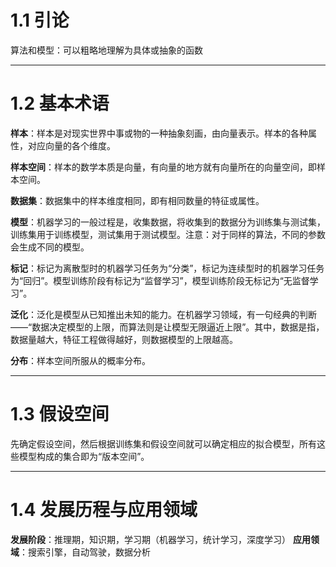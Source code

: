 # 1.1 引论
算法和模型：可以粗略地理解为具体或抽象的函数

---
# 1.2 基本术语
**样本**：样本是对现实世界中事或物的一种抽象刻画，由向量表示。样本的各种属性，对应向量的各个维度。

**样本空间**：样本的数学本质是向量，有向量的地方就有向量所在的向量空间，即样本空间。

**数据集**：数据集中的样本维度相同，即有相同数量的特征或属性。

**模型**：机器学习的一般过程是，收集数据，将收集到的数据分为训练集与测试集，训练集用于训练模型，测试集用于测试模型。注意：对于同样的算法，不同的参数会生成不同的模型。

**标记**：标记为离散型时的机器学习任务为“分类”，标记为连续型时的机器学习任务为“回归”。模型训练阶段有标记为“监督学习”，模型训练阶段无标记为“无监督学习”。

**泛化**：泛化是模型从已知推出未知的能力。在机器学习领域，有一句经典的判断——“数据决定模型的上限，而算法则是让模型无限逼近上限”。其中，数据是指，数据量越大，特征工程做得越好，则数据模型的上限越高。

**分布**：样本空间所服从的概率分布。

---
# 1.3 假设空间
先确定假设空间，然后根据训练集和假设空间就可以确定相应的拟合模型，所有这些模型构成的集合即为“版本空间”。

---
# 1.4 发展历程与应用领域
**发展阶段**：推理期，知识期，学习期（机器学习，统计学习，深度学习）
**应用领域**：搜索引擎，自动驾驶，数据分析

